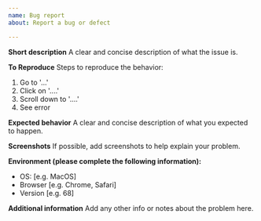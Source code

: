 ```yaml
---
name: Bug report
about: Report a bug or defect

---
```


**Short description**
A clear and concise description of what the issue is.

**To Reproduce**
Steps to reproduce the behavior:
1. Go to '...'
2. Click on '....'
3. Scroll down to '....'
4. See error

**Expected behavior**
A clear and concise description of what you expected to happen.

**Screenshots**
If possible, add screenshots to help explain your problem.

**Environment (please complete the following information):**
 - OS: [e.g. MacOS]
 - Browser [e.g. Chrome, Safari]
 - Version [e.g. 68]

**Additional information**
Add any other info or notes about the problem here.
